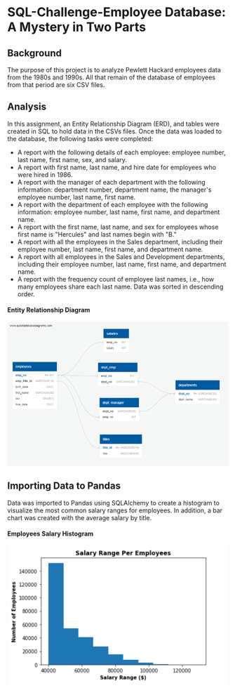# SQL-Challenge-Employee Database: A Mystery in Two Parts

## Background 

The purpose of this project is to analyze Pewlett Hackard employees data from the 1980s and 1990s. All that remain of the database of employees from that period are six CSV files.

## Analysis 
In this assignment, an Entity Relationship Diagram (ERD), and tables were created in SQL to hold data in the CSVs files. Once the data was loaded to the database, the following tasks were completed:

* A report with the following details of each employee: employee number, last name, first name, sex, and salary.
* A report with first name, last name, and hire date for employees who were hired in 1986.
* A report with the manager of each department with the following information: department number, department name, the manager's employee number, last name, first name.
* A report with the department of each employee with the following information: employee number, last name, first name, and department name.
* A report with the first name, last name, and sex for employees whose first name is "Hercules" and last names begin with "B."
* A report with all the employees in the Sales department, including their employee number, last name, first name, and department name.
* A report with all employees in the Sales and Development departments, including their employee number, last name, first name, and department name.
* A report with the frequency count of employee last names, i.e., how many employees share each last name. Data was sorted in descending order.

#### Entity Relationship Diagram
![](images/ERD_Diagram.png)

## Importing Data to Pandas
Data was imported to Pandas using SQLAlchemy to create a histogram to visualize the most common salary ranges for employees. In addition, 
 a bar chart was created with the average salary by title.
 
 #### Employees Salary Histogram
 ![](images/employees_salary.PNG)
